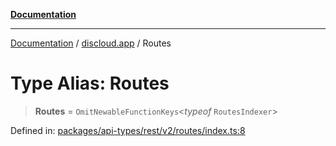 [**Documentation**](../../README.md)

***

[Documentation](../../packages.md) / [discloud.app](../README.md) / Routes

# Type Alias: Routes

> **Routes** = `OmitNewableFunctionKeys`\<*typeof* `RoutesIndexer`\>

Defined in: [packages/api-types/rest/v2/routes/index.ts:8](https://github.com/discloud/discloud.app/blob/e06d08869d94db25520cbe5fdcc3cdbc242fb0cb/packages/api-types/rest/v2/routes/index.ts#L8)
